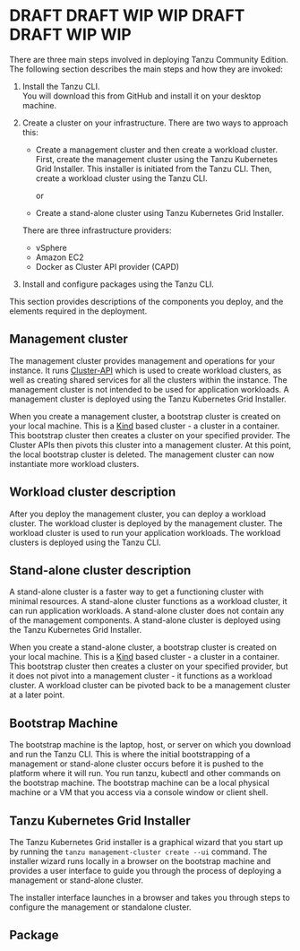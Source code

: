 # DRAFT DRAFT WIP WIP DRAFT DRAFT WIP WIP  

There are three main steps involved in deploying Tanzu Community Edition. The following section describes the main steps and how they are invoked: 

1. Install the Tanzu CLI.  
   You will download this from GitHub and install it on your desktop machine.
2. Create a cluster on your infrastructure. There are two ways to approach this:  
    - Create a management cluster and then create a workload cluster. First, create the management cluster using the Tanzu Kubernetes Grid Installer. This installer is initiated from the Tanzu CLI. Then, create a workload cluster using the Tanzu CLI.   
         
       or  
      
    - Create a stand-alone cluster using Tanzu Kubernetes Grid Installer.

    There are three infrastructure providers:   

    - vSphere
    - Amazon EC2
    - Docker as Cluster API provider (CAPD) 
4. Install and configure packages using the Tanzu CLI.


This section provides descriptions of the components you deploy, and the elements required in the deployment.


## Management cluster
The management cluster provides management and operations for your instance. It runs [Cluster-API](https://cluster-api.sigs.k8s.io/) which is used to create workload clusters, as well as creating shared services for all the clusters within the instance.  The management cluster is not intended to be used for application workloads. A management cluster is deployed using the Tanzu Kubernetes Grid Installer.

When you create a management cluster, a bootstrap cluster is created on your local machine. This is a [Kind](https://kind.sigs.k8s.io/)  based cluster -  a cluster in a container.  This bootstrap cluster then creates a cluster on your specified provider. The Cluster APIs then pivots this cluster into a management cluster. 
At this point, the local bootstrap cluster is deleted.  The management cluster can now instantiate more workload clusters. 

## Workload cluster description

After you deploy the management cluster, you can deploy a workload cluster. The workload cluster is deployed by the management cluster. The workload cluster is used to run your application workloads. The workload clusters is deployed using the Tanzu CLI.

## Stand-alone cluster description
A stand-alone cluster is a faster way to get a functioning cluster with minimal resources. A stand-alone cluster functions as a workload cluster, it can run application workloads. A stand-alone cluster does not contain any of the management components.  A stand-alone cluster is deployed using the Tanzu Kubernetes Grid Installer.

When you create a stand-alone cluster, a bootstrap cluster is created on your local machine. This is a [Kind](https://kind.sigs.k8s.io/)  based cluster - a cluster in a container.  This bootstrap cluster then creates a cluster on your specified provider, but it does not pivot into a management cluster - it functions as a workload cluster.  A workload cluster can be pivoted back to be a management cluster at a later point.


## Bootstrap Machine
The bootstrap machine is the laptop, host, or server on which you download and run the Tanzu CLI. This is where the initial bootstrapping of a management or stand-alone cluster occurs before it is pushed to the platform where it will run. You run tanzu, kubectl and other commands on the bootstrap machine. The bootstrap machine can be a local physical machine or a VM that you access via a console window or client shell.


## Tanzu Kubernetes Grid Installer
The Tanzu Kubernetes Grid installer is a graphical wizard that you start up by running the ``tanzu management-cluster create --ui`` command. The installer wizard runs locally in a browser on the bootstrap machine and provides a user interface to guide you through the process of deploying a management or stand-alone cluster. 

The installer interface launches in a browser and takes you through steps to configure the management or standalone cluster.



## Package
